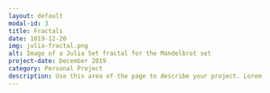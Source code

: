 ```yaml
---
layout: default
modal-id: 3
title: Fractals
date: 1019-12-20
img: julia-fractal.png
alt: Image of a Julia Set fractal for the Mandelbrot set
project-date: December 2019
category: Personal Project
description: Use this area of the page to describe your project. Lorem ipsum dolor sit amet, consectetur adipisicing elit. Mollitia neque assumenda ipsam nihil, molestias magnam, recusandae quos quis inventore quisquam velit asperiores, vitae? Reprehenderit soluta, eos quod consequuntur itaque. Nam.
---
```

